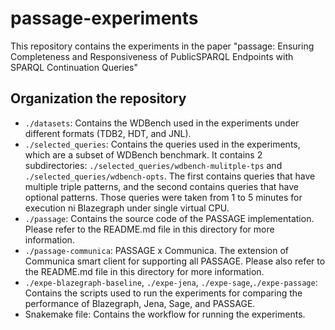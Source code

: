 # passage-experiments
This repository contains the experiments in the paper "passage: Ensuring Completeness and Responsiveness of PublicSPARQL Endpoints with SPARQL Continuation Queries"

## Organization the repository
- `./datasets`: Contains the WDBench used in the experiments under different formats (TDB2, HDT, and JNL).
- `./selected_queries`: Contains the queries used in the experiments, which are a subset of WDBench benchmark. 
It contains 2 subdirectories: `./selected_queries/wdbench-mulitple-tps` and `./selected_queries/wdbench-opts`. 
The first contains queries that have multiple triple patterns, and the second contains queries that have optional patterns.
Those queries were taken from 1 to 5 minutes for execution ni Blazegraph under single virtual CPU.
- `./passage`: Contains the source code of the PASSAGE implementation. Please refer to the README.md file in this directory for more information.
- `./passage-communica`: PASSAGE x Communica. The extension of Communica smart client for supporting all PASSAGE.
Please also refer to the README.md file in this directory for more information.
- `./expe-blazegraph-baseline`, `./expe-jena`, `./expe-sage`,`./expe-passage`: Contains the scripts used to run the experiments for 
comparing the performance of Blazegraph, Jena, Sage, and PASSAGE. 
- Snakemake file: Contains the workflow for running the experiments.
